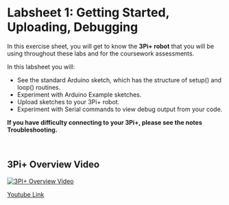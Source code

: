 # Labsheet 1: Getting Started, Uploading, Debugging

In this exercise sheet, you will get to know the **3Pi+ robot** that you will be using throughout these labs and for the coursework assessments. 


In this labsheet you will:

+ See the standard Arduino sketch, which has the structure of setup() and loop() routines.
+ Experiment with Arduino Example sketches.
+ Upload sketches to your 3Pi+ robot.
+ Experiment with Serial commands to view debug output from your code.


**If you have difficulty connecting to your 3Pi+, please see the notes Troubleshooting.**

<br>

## 3Pi+ Overview Video


[![3PI+ Overview Video](https://img.youtube.com/vi/BRJKrKbe4Uw/0.jpg)](https://www.youtube.com/watch?v=BRJKrKbe4Uw)



<a href="https://youtu.be/BRJKrKbe4Uw">Youtube Link</a>
